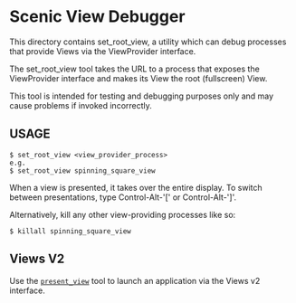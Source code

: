 # Scenic View Debugger

This directory contains set_root_view, a utility which can debug processes that
provide Views via the ViewProvider interface.

The set_root_view tool takes the URL to a process that exposes the ViewProvider
interface and makes its View the root (fullscreen) View.

This tool is intended for testing and debugging purposes only and may cause
problems if invoked incorrectly.

## USAGE

```shell
$ set_root_view <view_provider_process>
e.g.
$ set_root_view spinning_square_view
```

When a view is presented, it takes over the entire display. To switch between
presentations, type Control-Alt-'[' or Control-Alt-']'.

Alternatively, kill any other view-providing processes like so:

```shell
$ killall spinning_square_view
```

## Views V2

Use the
[`present_view`](https://fuchsia.googlesource.com/fuchsia/+/master/garnet/bin/ui/present_view/README.md)
tool to launch an application via the Views v2 interface.

